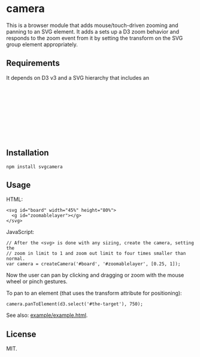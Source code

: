 camera
======

This is a browser module that adds mouse/touch-driven zooming and panning to an SVG element. It adds a sets up a D3 zoom behavior and responds to the zoom event from it by setting the transform on the SVG group element appropriately.

Requirements
------------
It depends on D3 v3 and a SVG hierarchy that includes an <svg> element as well as a <g> element under it that contains everything you want to be subject to zoom and pan.

Installation
------------

    npm install svgcamera

Usage
-----

HTML:

    <svg id="board" width="45%" height="80%">
      <g id="zoomablelayer"></g>
    </svg>

JavaScript:

    // After the <svg> is done with any sizing, create the camera, setting the 
    // zoom in limit to 1 and zoom out limit to four times smaller than normal.
    var camera = createCamera('#board', '#zoomablelayer', [0.25, 1]);

Now the user can pan by clicking and dragging or zoom with the mouse wheel or pinch gestures.

To pan to an element (that uses the transform attribute for positioning):

    camera.panToElement(d3.select('#the-target'), 750);

See also: [example/example.html](http://jimkang.com/camera/example/example.html).

License
-------

MIT.
